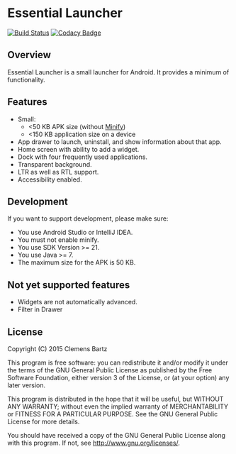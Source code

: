 # Essential Launcher

[![Build Status](https://travis-ci.org/clemensbartz/essential-launcher.svg?branch=release%2Fv1.0)](https://travis-ci.org/clemensbartz/essential-launcher)
[![Codacy Badge](https://api.codacy.com/project/badge/grade/1e17dc4e83d748a7bf35231ed7fa9528)](https://www.codacy.com/app/clemens-bartz/essential-launcher)

## Overview

Essential Launcher is a small launcher for Android. It provides a minimum of functionality.

## Features

- Small:
    - <50 KB APK size (without [Minify](http://developer.android.com/tools/help/proguard.html))
    - <150 KB application size on a device
- App drawer to launch, uninstall, and show information about that app.
- Home screen with ability to add a widget.
- Dock with four frequently used applications.
- Transparent background.
- LTR as well as RTL support.
- Accessibility enabled.

## Development

If you want to support development, please make sure:

- You use Android Studio or IntelliJ IDEA.
- You must not enable minify.
- You use SDK Version >= 21.
- You use Java >= 7.
- The maximum size for the APK is 50 KB.

## Not yet supported features

- Widgets are not automatically advanced.
- Filter in Drawer

## License

Copyright (C) 2015 Clemens Bartz

This program is free software: you can redistribute it and/or modify
it under the terms of the GNU General Public License as published by
the Free Software Foundation, either version 3 of the License, or
(at your option) any later version.

This program is distributed in the hope that it will be useful,
but WITHOUT ANY WARRANTY; without even the implied warranty of
MERCHANTABILITY or FITNESS FOR A PARTICULAR PURPOSE.  See the
GNU General Public License for more details.

You should have received a copy of the GNU General Public License
along with this program.  If not, see <http://www.gnu.org/licenses/>.
